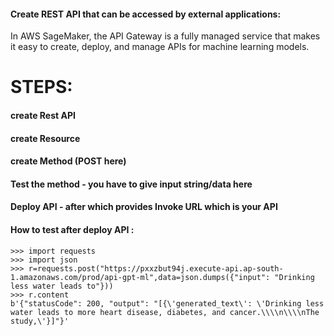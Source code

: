 #### Create REST API that can be accessed by external applications:
In AWS SageMaker, the API Gateway is a fully managed service that makes it easy to create, deploy, and manage APIs for machine learning models.
# STEPS:
#### create Rest API
#### create Resource
#### create Method (POST here)
#### Test the method - you have to give input string/data here
#### Deploy API - after which provides Invoke URL which is your API


#### How to test after deploy API :
```
>>> import requests
>>> import json
>>> r=requests.post("https://pxxzbut94j.execute-api.ap-south-1.amazonaws.com/prod/api-gpt-ml",data=json.dumps({"input": "Drinking less water leads to"}))
>>> r.content
b'{"statusCode": 200, "output": "[{\'generated_text\': \'Drinking less water leads to more heart disease, diabetes, and cancer.\\\\n\\\\nThe study,\'}]"}'
```




